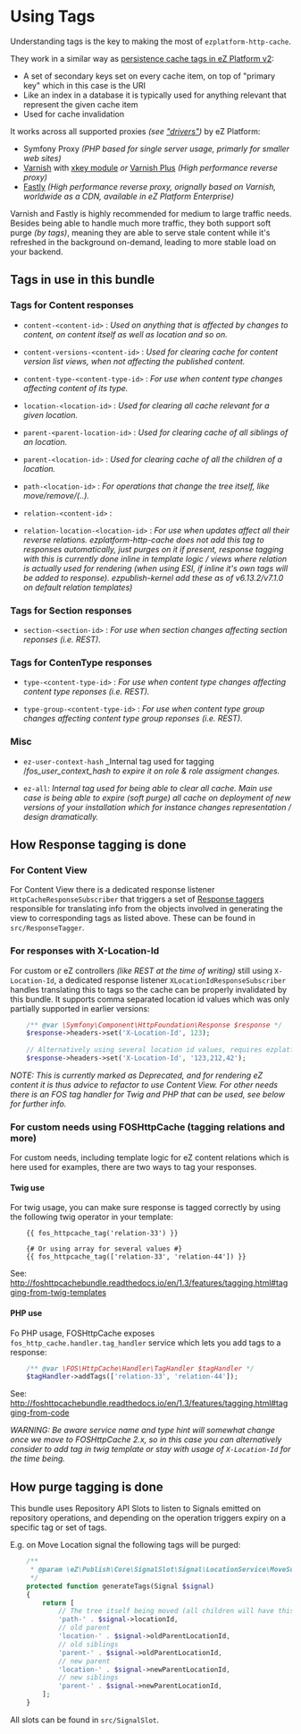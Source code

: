 # Using Tags

Understanding tags is the key to making the most of `ezplatform-http-cache`.

They work in a similar way as [persistence cache tags in eZ Platform v2](https://github.com/ezsystems/ezpublish-kernel/tree/7.0/doc/specifications/cache/persistence):
- A set of secondary keys set on every cache item, on top of "primary key" which in this case is the URI
- Like an index in a database it is typically used for anything relevant that represent the given cache item
- Used for cache invalidation

It works across all supported proxies _(see ["drivers"](drivers.md))_ by eZ Platform:
- Symfony Proxy _(PHP based for single server usage, primarly for smaller web sites)_
- [Varnish](https://varnish-cache.org/) with [xkey module](https://github.com/varnish/varnish-modules) _or_ [Varnish Plus](https://www.varnish-software.com/products/varnish-plus/) _(High performance reverse proxy)_
- [Fastly](https://www.fastly.com/) _(High performance reverse proxy, orignally based on Varnish, worldwide as a CDN, available in eZ Platform Enterprise)_

Varnish and Fastly is highly recommended for medium to large traffic needs. Besides being able to handle much more traffic, they
both support soft purge _(by tags)_, meaning they are able to serve stale content while it's refreshed in the background on-demand, leading to more stable load on your backend.

## Tags in use in this bundle

### Tags for Content responses

- `content-<content-id>` :
  _Used on anything that is affected by changes to content, on content itself as well as location and so on._

- `content-versions-<content-id>` :
  _Used for clearing cache for content version list views, when not affecting the published content._

- `content-type-<content-type-id>` :
  _For use when content type changes affecting content of its type._

- `location-<location-id>` :
  _Used for clearing all cache relevant for a given location._

- `parent-<parent-location-id>` :
  _Used for clearing cache of all siblings of an location._

- `parent-<location-id>` :
  _Used for clearing cache of all the children of a location._

- `path-<location-id>` :
  _For operations that change the tree itself, like move/remove/(..)._

- `relation-<content-id>` :
- `relation-location-<location-id>` :
   _For use when updates affect all their reverse relations. ezplatform-http-cache does not add this tag to responses
   automatically, just purges on it if present, response tagging with this is currently done inline in template logic / views
   where relation is actually used for rendering (when using ESI, if inline it's own tags will be added to response).
   ezpublish-kernel add these as of v6.13.2/v7.1.0 on default relation templates)_

### Tags for Section responses

- `section-<section-id>` :
  _For use when section changes affecting section reponses (i.e. REST)._


### Tags for ContenType responses

- `type-<content-type-id>` :
  _For use when content type changes affecting content type reponses (i.e. REST)._

- `type-group-<content-type-id>` :
  _For use when content type group changes affecting content type group reponses (i.e. REST)._

### Misc

- `ez-user-context-hash`
   _Internal tag used for tagging /_fos_user_context_hash to expire it on role & role assigment changes._

- `ez-all`:
   _Internal tag used for being able to clear all cache. Main use case is being able to expire (soft purge) all cache on
   deployment of new versions of your installation which for instance changes representation / design dramatically._

## How Response tagging is done


### For Content View

For Content View there is a dedicated response listener `HttpCacheResponseSubscriber` that triggers a set of [Response
taggers](docs/response_taggers.md) responsible for translating info from the objects involved in generating the view to
corresponding tags as listed above. These can be found in `src/ResponseTagger`.


### For responses with X-Location-Id

For custom or eZ controllers _(like REST at the time of writing)_ still using `X-Location-Id`, a dedicated response
listener `XLocationIdResponseSubscriber` handles translating this to tags so the cache can be properly invalidated by
this bundle. It supports comma separated location id values which was only partially supported in earlier versions:

```php
    /** @var \Symfony\Component\HttpFoundation\Response $response */
    $response->headers->set('X-Location-Id', 123);
    
    // Alternatively using several location id values, requires ezplatform-http-cache to work across all supported proxies
    $response->headers->set('X-Location-Id', '123,212,42');
```

*NOTE: This is currently marked as Deprecated, and for rendering eZ content it is thus advice to refactor to use Content
View. For other needs there is an FOS tag handler for Twig and PHP that can be used, see below for further info.*


### For custom needs using FOSHttpCache (tagging relations and more)

For custom needs, including template logic for eZ content relations which is here used for examples, there are two ways
to tag your responses.

#### Twig use

For twig usage, you can make sure response is tagged correctly by using the following twig operator in your template:
```twig
    {{ fos_httpcache_tag('relation-33') }}

    {# Or using array for several values #}
    {{ fos_httpcache_tag(['relation-33', 'relation-44']) }}
```

See: http://foshttpcachebundle.readthedocs.io/en/1.3/features/tagging.html#tagging-from-twig-templates

#### PHP use

Fo PHP usage, FOSHttpCache exposes `fos_http_cache.handler.tag_handler` service which lets you add tags to a response:
```php
    /** @var \FOS\HttpCache\Handler\TagHandler $tagHandler */
    $tagHandler->addTags(['relation-33', 'relation-44']);
```

See: http://foshttpcachebundle.readthedocs.io/en/1.3/features/tagging.html#tagging-from-code

*WARNING: Be aware service name and type hint will somewhat change once we move to FOSHttpCache 2.x, so in this case
you can alternatively consider to add tag in twig template or stay with usage of `X-Location-Id` for the time being.*

## How purge tagging is done

This bundle uses Repository API Slots to listen to Signals emitted on repository operations, and depending on the
operation triggers expiry on a specific tag or set of tags.

E.g. on Move Location signal the following tags will be purged:
```php
    /**
     * @param \eZ\Publish\Core\SignalSlot\Signal\LocationService\MoveSubtreeSignal $signal
     */
    protected function generateTags(Signal $signal)
    {
        return [
            // The tree itself being moved (all children will have this tag)
            'path-' . $signal->locationId,
            // old parent
            'location-' . $signal->oldParentLocationId,
            // old siblings
            'parent-' . $signal->oldParentLocationId,
            // new parent
            'location-' . $signal->newParentLocationId,
            // new siblings
            'parent-' . $signal->newParentLocationId,
        ];
    }
```

All slots can be found in `src/SignalSlot`.
